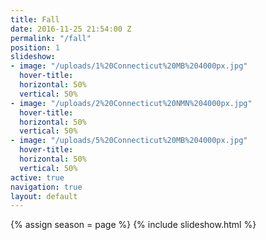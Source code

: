 ```yaml
---
title: Fall
date: 2016-11-25 21:54:00 Z
permalink: "/fall"
position: 1
slideshow:
- image: "/uploads/1%20Connecticut%20MB%204000px.jpg"
  hover-title: 
  horizontal: 50%
  vertical: 50%
- image: "/uploads/2%20Connecticut%20NMN%204000px.jpg"
  hover-title: 
  horizontal: 50%
  vertical: 50%
- image: "/uploads/5%20Connecticut%20MB%204000px.jpg"
  hover-title: 
  horizontal: 50%
  vertical: 50%
active: true
navigation: true
layout: default
---
```


{% assign season = page %}
{% include slideshow.html %}
